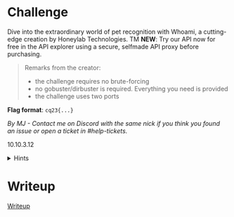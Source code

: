 # Challenge

Dive into the extraordinary world of pet recognition with Whoami, a cutting-edge creation by Honeylab Technologies. TM **NEW**: Try our API now for free in the API explorer using a secure, selfmade API proxy before purchasing.

> Remarks from the creator:
> * the challenge requires no brute-forcing
> * no gobuster/dirbuster is required. Everything you need is provided
> * the challenge uses two ports

**Flag format**: `cq23{...}`

*By MJ - Contact me on Discord with the same nick if you think you found an issue or open a ticket in #help-tickets.*

10.10.3.12

<details>
  <summary>Hints</summary> 

Would you look at that! I just found this on a note deep down in my locker: `^(?:([^:/?#.]+):)?(?:\/\/(?:([^/?#]*)@)?([^/#?]*?)(?::([0-9]+))?(?=[/#?]|$))?([^?#]+)?(?:\?([^#]*))?(?:#([\s\S]*))?$` can you make sense out of it? Maybe its of use for you.

It also mentioned some RFCs. Who doesn't love reading RFCs? I sleep to them! Here is my favorite: https://datatracker.ietf.org/doc/html/rfc3986 I heard Google doesn't and they fell for it too. But will you?

\+ I hope you found the other port for the frontend.

</details>


# Writeup

[Writeup](WRITEUP.md)
